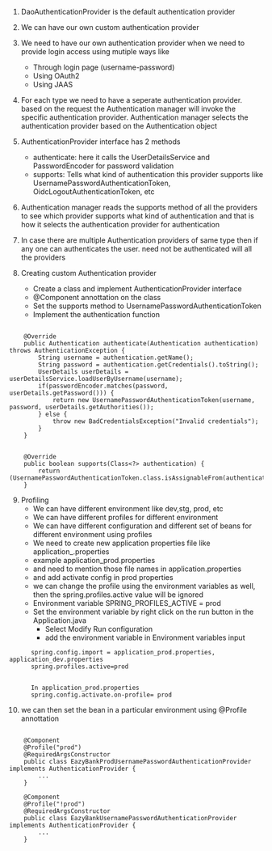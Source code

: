 1. DaoAuthenticationProvider is the default authentication provider

2. We can have our own custom authentication provider

3. We need to have our own authentication provider when we need to provide login access using mutiple ways like
   - Through login page (username-password)
   - Using OAuth2 
   - Using JAAS

4. For each type we need to have a seperate authentication provider. based on the request the Authentication manager will invoke the specific authentication provider. Authentication manager selects the authentication provider based on the Authentication object

5. AuthenticationProvider interface has 2 methods
   - authenticate: here it calls the UserDetailsService and PasswordEncoder for password validation
   - supports: Tells what kind of authentication this provider supports like UsernamePasswordAuthenticationToken, OidcLogoutAuthenticationToken, etc

6. Authentication manager reads the supports method of all the providers to see which provider supports what kind of authentication and that is how it selects the authentication provider for authentication

7. In case there are multiple Authentication providers of same type then if any one can authenticates the user. need not be authenticated will all the providers

8. Creating custom Authentication provider
   - Create a class and implement AuthenticationProvider interface
   - @Component annottation on the class
   - Set the supports method to UsernamePasswordAuthenticationToken
   - Implement the authentication function

```

    @Override
    public Authentication authenticate(Authentication authentication) throws AuthenticationException {
        String username = authentication.getName();
        String password = authentication.getCredentials().toString();
        UserDetails userDetails = userDetailsService.loadUserByUsername(username);
        if(passwordEncoder.matches(password, userDetails.getPassword())) {
            return new UsernamePasswordAuthenticationToken(username, password, userDetails.getAuthorities());
        } else {
            throw new BadCredentialsException("Invalid credentials");
        }
    }


    @Override
    public boolean supports(Class<?> authentication) {
        return (UsernamePasswordAuthenticationToken.class.isAssignableFrom(authentication));
    }

```

9. Profiling
    -  We can have different environment like dev,stg, prod, etc
    -  We can have different profiles for different environment
    -  We can have different configuration and different set of beans for different environment using profiles
    -  We need to create new application properties file like application_<env-name>.properties
    -  example application_prod.properties
    -  and need to mention those file names in application.properties
    -  and add activate config in prod properties
    -  we can change the profile using the environment variables as well, then the spring.profiles.active value will be ignored
    -  Environment variable SPRING_PROFILES_ACTIVE = prod
    -  Set the environment variable by right click on the run button in the Application.java
       -  Select Modify Run configuration
       -  add the environment variable in Environment variables input

```
      spring.config.import = application_prod.properties, application_dev.properties
      spring.profiles.active=prod


      In application_prod.properties
      spring.config.activate.on-profile= prod
```

10. we can then set the bean in a particular environment using @Profile annottation

```

    @Component
    @Profile("prod")
    @RequiredArgsConstructor
    public class EazyBankProdUsernamePasswordAuthenticationProvider implements AuthenticationProvider {
        ...
    }

    @Component
    @Profile("!prod")
    @RequiredArgsConstructor
    public class EazyBankUsernamePasswordAuthenticationProvider implements AuthenticationProvider {
        ...
    }


```